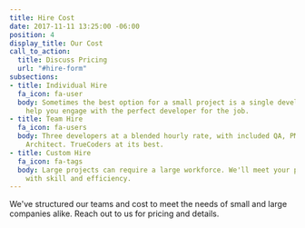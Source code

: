 ```yaml
---
title: Hire Cost
date: 2017-11-11 13:25:00 -06:00
position: 4
display_title: Our Cost
call_to_action:
  title: Discuss Pricing
  url: "#hire-form"
subsections:
- title: Individual Hire
  fa_icon: fa-user
  body: Sometimes the best option for a small project is a single developer. We'll
    help you engage with the perfect developer for the job.
- title: Team Hire
  fa_icon: fa-users
  body: Three developers at a blended hourly rate, with included QA, PM, and a supervising
    Architect. TrueCoders at its best.
- title: Custom Hire
  fa_icon: fa-tags
  body: Large projects can require a large workforce. We'll meet your project's requirements
    with skill and efficiency.
---
```


We've structured our teams and cost to meet the needs of small and large companies alike. Reach out to us for pricing and details.